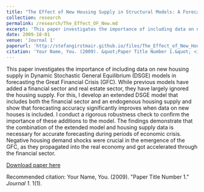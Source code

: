```yaml
---
title: "The Effect of New Housing Supply in Structural Models: A Forecasting Performance Evaluation"
collection: research
permalink: /research/The_Effect_OF_New.md
excerpt: 'This paper investigates the importance of including data on new housing supply in Dynamic Stochastic General Equilibrium (DSGE) models in forecasting the Great Financial Crisis (GFC). While previous models have added a financial sector and real estate sector, they have largely ignored the housing supply. For this, I develop an extended DSGE model that includes both the financial sector and an endogenous housing supply and show that forecasting accuracy significantly improves when data on new houses is included. I conduct a rigorous robustness check to confirm the importance of these additions to the model. The findings demonstrate that the combination of the extended model and housing supply data is necessary for accurate forecasting during periods of economic crisis. Negative housing demand shocks were crucial in the emergence of the GFC, as they propagated into the real economy and got accelerated through the financial sector.'
date: 2009-10-01
venue: 'Journal 1'
paperurl: 'http://stefangirstmair.github.io/files/The_Effect_of_New_Housing_Supply_in_Structural_Models__A_Forecasting_Performance_Evaluation___Current'
citation: 'Your Name, You. (2009). &quot;Paper Title Number 1.&quot; <i>Journal 1</i>. 1(1).'
---
```

This paper investigates the importance of including data on new housing supply in Dynamic Stochastic General Equilibrium (DSGE) models in forecasting the Great Financial Crisis (GFC). While previous models have added a financial sector and real estate sector, they have largely ignored the housing supply. For this, I develop an extended DSGE model that includes both the financial sector and an endogenous housing supply and show that forecasting accuracy significantly improves when data on new houses is included. I conduct a rigorous robustness check to confirm the importance of these additions to the model. The findings demonstrate that the combination of the extended model and housing supply data is necessary for accurate forecasting during periods of economic crisis. Negative housing demand shocks were crucial in the emergence of the GFC, as they propagated into the real economy and got accelerated through the financial sector.

[Download paper here](http://stefangirstmair.github.io/files/The_Effect_of_New_Housing_Supply_in_Structural_Models__A_Forecasting_Performance_Evaluation___Current.pdf)

Recommended citation: Your Name, You. (2009). "Paper Title Number 1." <i>Journal 1</i>. 1(1).
